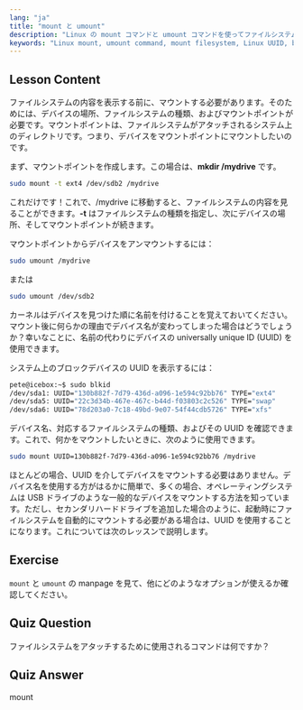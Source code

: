 ```yaml
---
lang: "ja"
title: "mount と umount"
description: "Linux の mount コマンドと umount コマンドを使ってファイルシステムを管理する方法を学びましょう。デバイスのマウント、アンマウント、UUID について初心者向けに理解を深めます。"
keywords: "Linux mount, umount command, mount filesystem, Linux UUID, beginner Linux, Linux tutorial, mount point, Linux guide"
---
```


## Lesson Content

ファイルシステムの内容を表示する前に、マウントする必要があります。そのためには、デバイスの場所、ファイルシステムの種類、およびマウントポイントが必要です。マウントポイントは、ファイルシステムがアタッチされるシステム上のディレクトリです。つまり、デバイスをマウントポイントにマウントしたいのです。

まず、マウントポイントを作成します。この場合は、**mkdir /mydrive** です。

```bash
sudo mount -t ext4 /dev/sdb2 /mydrive
```

これだけです！これで、/mydrive に移動すると、ファイルシステムの内容を見ることができます。**-t** はファイルシステムの種類を指定し、次にデバイスの場所、そしてマウントポイントが続きます。

マウントポイントからデバイスをアンマウントするには：

```bash
sudo umount /mydrive
```

または

```bash
sudo umount /dev/sdb2
```

カーネルはデバイスを見つけた順に名前を付けることを覚えておいてください。マウント後に何らかの理由でデバイス名が変わってしまった場合はどうでしょうか？幸いなことに、名前の代わりにデバイスの universally unique ID (UUID) を使用できます。

システム上のブロックデバイスの UUID を表示するには：

```bash
pete@icebox:~$ sudo blkid
/dev/sda1: UUID="130b882f-7d79-436d-a096-1e594c92bb76" TYPE="ext4"
/dev/sda5: UUID="22c3d34b-467e-467c-b44d-f03803c2c526" TYPE="swap"
/dev/sda6: UUID="78d203a0-7c18-49bd-9e07-54f44cdb5726" TYPE="xfs"
```

デバイス名、対応するファイルシステムの種類、およびその UUID を確認できます。これで、何かをマウントしたいときに、次のように使用できます。

```bash
sudo mount UUID=130b882f-7d79-436d-a096-1e594c92bb76 /mydrive
```

ほとんどの場合、UUID を介してデバイスをマウントする必要はありません。デバイス名を使用する方がはるかに簡単で、多くの場合、オペレーティングシステムは USB ドライブのような一般的なデバイスをマウントする方法を知っています。ただし、セカンダリハードドライブを追加した場合のように、起動時にファイルシステムを自動的にマウントする必要がある場合は、UUID を使用することになります。これについては次のレッスンで説明します。

## Exercise

`mount` と `umount` の manpage を見て、他にどのようなオプションが使えるか確認してください。

## Quiz Question

ファイルシステムをアタッチするために使用されるコマンドは何ですか？

## Quiz Answer

mount
